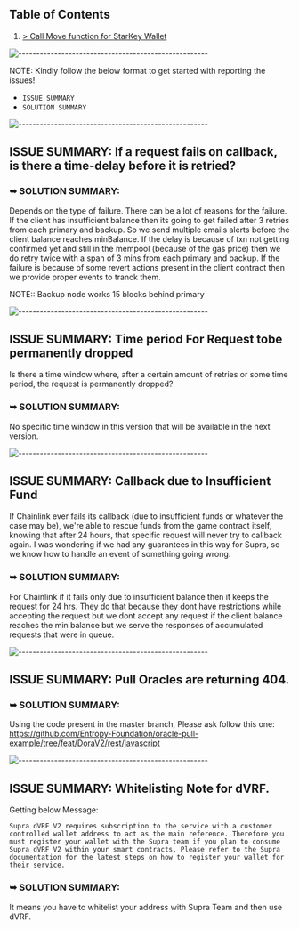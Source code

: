 ## Table of Contents
1. [> Call Move function for StarKey Wallet](#issue-summary-call-move-function-for-starkey-wallet)


![-----------------------------------------------------](https://raw.githubusercontent.com/andreasbm/readme/master/assets/lines/rainbow.png)

NOTE: Kindly follow the below format to get started with reporting the issues!
- `ISSUE SUMMARY`
- `SOLUTION SUMMARY`

![-----------------------------------------------------](https://raw.githubusercontent.com/andreasbm/readme/master/assets/lines/rainbow.png)

## ISSUE SUMMARY: If a request fails on callback, is there a time-delay before it is retried?

### ➥ SOLUTION SUMMARY:
Depends on the type of failure. There can be a lot of reasons for the failure.
If the client has insufficient balance then its going to get failed after 3 retries from each primary and backup. So we send multiple emails alerts before the client balance reaches minBalance. 
If the delay is because of txn not getting confirmed yet and still in the mempool (because of the gas price) then we do retry twice with a span of 3 mins  from each primary and backup.
If the failure is because of some revert actions present in the client contract then we provide proper events to tranck them.

NOTE:: Backup node works 15 blocks behind primary

![-----------------------------------------------------](https://raw.githubusercontent.com/andreasbm/readme/master/assets/lines/rainbow.png)
## ISSUE SUMMARY: Time period For Request tobe permanently dropped
Is there a time window where, after a certain amount of retries or some time period, the request is permanently dropped? 

### ➥ SOLUTION SUMMARY:
No specific time window in this version that will be available in the next version.

![-----------------------------------------------------](https://raw.githubusercontent.com/andreasbm/readme/master/assets/lines/rainbow.png)

## ISSUE SUMMARY:  Callback due to Insufficient Fund
If Chainlink ever fails its callback (due to insufficient funds or whatever the case may be), we're able to rescue funds from the game contract itself, knowing that after 24 hours, that specific request will never try to callback again. I was wondering if we had any guarantees in this way for Supra, so we know how to handle an event of something going wrong.

### ➥ SOLUTION SUMMARY:
For Chainlink if it fails only due to insufficient balance then it keeps the request for 24 hrs. They do that because they dont have restrictions while accepting the request but we dont accept any request if the client balance reaches the min balance but we serve the responses of accumulated requests that were in queue.

![-----------------------------------------------------](https://raw.githubusercontent.com/andreasbm/readme/master/assets/lines/rainbow.png)
## ISSUE SUMMARY: Pull Oracles are returning 404.

### ➥ SOLUTION SUMMARY:
Using the code present in the master branch, Please ask follow this one: https://github.com/Entropy-Foundation/oracle-pull-example/tree/feat/DoraV2/rest/javascript

![-----------------------------------------------------](https://raw.githubusercontent.com/andreasbm/readme/master/assets/lines/rainbow.png)

## ISSUE SUMMARY: Whitelisting Note for dVRF.

Getting below Message:

`
Supra dVRF V2 requires subscription to the service with a customer controlled wallet address to act as the main reference.
Therefore you must register your wallet with the Supra team if you plan to consume Supra dVRF V2 within your smart contracts.
Please refer to the Supra documentation for the latest steps on how to register your wallet for their service.
`

### ➥ SOLUTION SUMMARY:
It means you have to whitelist your address with Supra Team and then use dVRF.